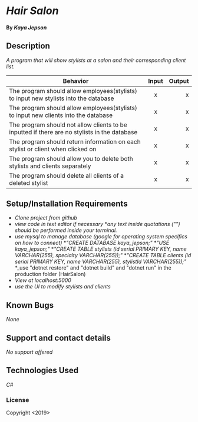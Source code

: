 # _Hair Salon_

#### By _**Kaya Jepson**_

## Description

_A program that will show stylists at a salon and their corresponding client list._

| Behavior | Input | Output |
| ------------- |:-------------:| -----:|
| The program should allow employees(stylists) to input new stylists into the database | x | x |
| The program should allow employees(stylists) to input new clients into the database | x | x |
| The program should not allow clients to be inputted if there are no stylists in the database | x | x |
| The program should return information on each stylist or client when clicked on | x | x |
| The program should allow you to delete both stylists and clients separately | x | x |
| The program should delete all clients of a deleted stylist | x | x |

## Setup/Installation Requirements

* _Clone project from github_
* _view code in text editor if necessary_
*_any text inside quotations ("") should be performed inside your terminal._
* _use mysql to manage database (google for operating system specifics on how to connect)_
*_"CREATE DATABASE kaya_jepson;"_
*_"USE kaya_jepson;"_
*_"CREATE TABLE stylists (id serial PRIMARY KEY, name VARCHAR(255), specialty VARCHAR(255));"_
*_"CREATE TABLE clients (id serial PRIMARY KEY, name VARCHAR(255), stylistId VARCHAR(255));"_
*_use "dotnet restore" and "dotnet build" and "dotnet run" in the production folder (HairSalon)
* _View at localhost:5000_
* _use the UI to modify stylists and clients_

## Known Bugs

_None_

## Support and contact details

_No support offered_

## Technologies Used

_C#_

### License

Copyright <2019> <Kaya Jepson>
